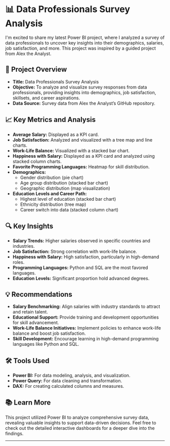 

# 📊 Data Professionals Survey Analysis

I'm excited to share my latest Power BI project, where I analyzed a survey of data professionals to uncover key insights into their demographics, salaries, job satisfaction, and more. This project was inspired by a guided project from Alex the Analyst.

## 📝 Project Overview
- **Title:** Data Professionals Survey Analysis
- **Objective:** To analyze and visualize survey responses from data professionals, providing insights into demographics, job satisfaction, skillsets, and career aspirations.
- **Data Source:** Survey data from Alex the Analyst’s GitHub repository.

## 📈 Key Metrics and Analysis
- **Average Salary:** Displayed as a KPI card.
- **Job Satisfaction:** Analyzed and visualized with a tree map and line charts.
- **Work-Life Balance:** Visualized with a stacked bar chart.
- **Happiness with Salary:** Displayed as a KPI card and analyzed using stacked column charts.
- **Favorite Programming Languages:** Heatmap for skill distribution.
- **Demographics:**
  - Gender distribution (pie chart)
  - Age group distribution (stacked bar chart)
  - Geographic distribution (map visualization)
- **Education Levels and Career Path:**
  - Highest level of education (stacked bar chart)
  - Ethnicity distribution (tree map)
  - Career switch into data (stacked column chart)

## 🔍 Key Insights
- **Salary Trends:** Higher salaries observed in specific countries and industries.
- **Job Satisfaction:** Strong correlation with work-life balance.
- **Happiness with Salary:** High satisfaction, particularly in high-demand roles.
- **Programming Languages:** Python and SQL are the most favored languages.
- **Education Levels:** Significant proportion hold advanced degrees.

## 💡 Recommendations
- **Salary Benchmarking:** Align salaries with industry standards to attract and retain talent.
- **Educational Support:** Provide training and development opportunities for skill advancement.
- **Work-Life Balance Initiatives:** Implement policies to enhance work-life balance and boost job satisfaction.
- **Skill Development:** Encourage learning in high-demand programming languages like Python and SQL.

## 🛠 Tools Used
- **Power BI:** For data modeling, analysis, and visualization.
- **Power Query:** For data cleaning and transformation.
- **DAX:** For creating calculated columns and measures.

## 📚 Learn More
This project utilized Power BI to analyze comprehensive survey data, revealing valuable insights to support data-driven decisions. Feel free to check out the detailed interactive dashboards for a deeper dive into the findings.

---
